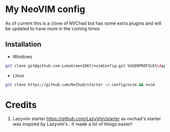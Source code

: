 # My NeoVIM config

As of current this is a clone of NVChad but has some extra plugins and will be updated to have more in the coming times 

## Installation
- Windows
```bash
git clone git@github.com:LukeGreen1067/nvimConfig.git %USERPROFILE%\AppData\Local\nvim && nvim
```
- Linux
```bash
git clone https://github.com/NvChad/starter ~/.config/nvim && nvim
```

# Credits

1) Lazyvim starter https://github.com/LazyVim/starter as nvchad's starter was inspired by Lazyvim's . It made a lot of things easier!
